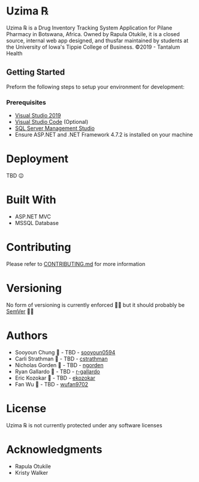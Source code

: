 # Uzima ℞
Uzima ℞ is a Drug Inventory Tracking System Application for Pilane Pharmacy in Botswana, Africa. Owned by Rapula Otukile, it is a closed source, internal web app designed, and thusfar maintained by students at the University of Iowa's Tippie College of Business. ©2019 - Tantalum Health

## Getting Started
Preform the following steps to setup your environment for development:

### Prerequisites
* [Visual Studio 2019](https://visualstudio.com)
* [Visual Studio Code](https://code.visualstudio.com) (Optional)
* [SQL Server Management Studio](https://docs.microsoft.com/en-us/sql/ssms/download-sql-server-management-studio-ssms?view=sql-server-2017)
* Ensure ASP.NET and .NET Framework 4.7.2 is installed on your machine

# Deployment 
TBD :wink:

# Built With
* ASP.NET MVC
* MSSQL Database

# Contributing 
Please refer to [CONTRIBUTING.md]() for more information

# Versioning
No form of versioning is currently enforced :woman_shrugging: but it should probably be [SemVer](http://semver.org) :man_shrugging:

# Authors
* Sooyoun Chung :construction_worker: - TBD - [sooyoun0594](https://github.com/sooyoun0594)
* Carli Strathman :construction_worker: - TBD - [cstrathman](https://github.com/cstrathman)
* Nicholas Gorden :construction_worker: - TBD - [ngorden](https://github.com/ngorden)
* Ryan Gallardo :construction_worker: - TBD - [r-gallardo](https://github.com/r-gallado)
* Eric Kozokar :construction_worker: - TBD - [ekozokar](https://github.com/ekozokar)
* Fan Wu :construction_worker: - TBD - [wufan9702](https://github.com/wufan9702)

# License 
Uzima ℞ is not currently protected under any software licenses

# Acknowledgments
* Rapula Otukile
* Kristy Walker
